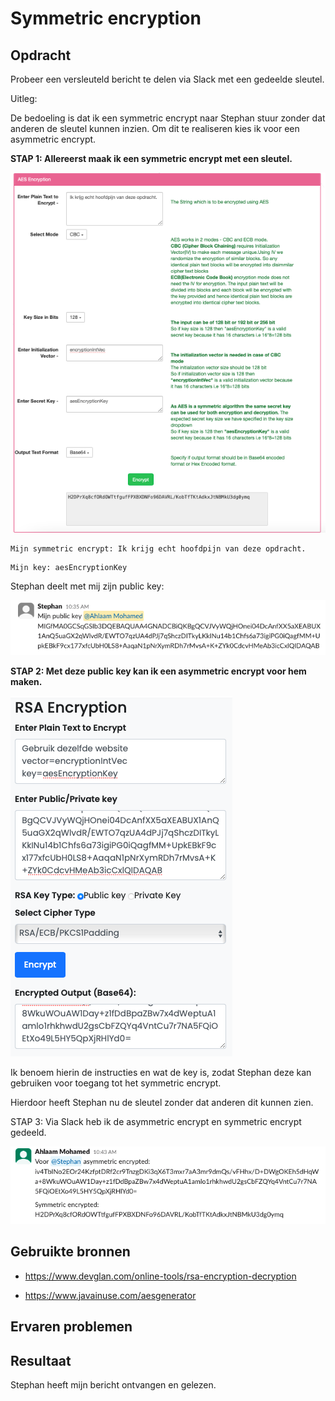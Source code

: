 # Symmetric encryption

## Opdracht
Probeer een versleuteld bericht te delen via Slack met een gedeelde sleutel.

Uitleg:

De bedoeling is dat ik een symmetric encrypt naar Stephan stuur zonder dat anderen de sleutel kunnen inzien. Om dit te realiseren kies ik voor een asymmetric encrypt.

**STAP 1: Allereerst maak ik een symmetric encrypt met een sleutel.**

![PrnSc](../00_includes/Symmetric_encrypt.png)

```
Mijn symmetric encrypt: Ik krijg echt hoofdpijn van deze opdracht. 
```

```
Mijn key: aesEncryptionKey
```

Stephan deelt met mij zijn public key:

![PrnScr](../00_includes/Publickey_Stephan.png)

**STAP 2: Met deze public key kan ik een asymmetric encrypt voor hem maken.**

![PrnScr](../00_includes/Assymetric_key.png)

Ik benoem hierin de instructies en wat de key is, zodat Stephan deze kan gebruiken voor toegang tot het symmetric encrypt.

Hierdoor heeft Stephan nu de sleutel zonder dat anderen dit kunnen zien.

STAP 3: Via Slack heb ik de asymmetric encrypt en symmetric encrypt gedeeld.

![PrnScr](../00_includes/Slack_encrypt.png)

## Gebruikte bronnen
- https://www.devglan.com/online-tools/rsa-encryption-decryption

- https://www.javainuse.com/aesgenerator

## Ervaren problemen



## Resultaat
Stephan heeft mijn bericht ontvangen en gelezen.